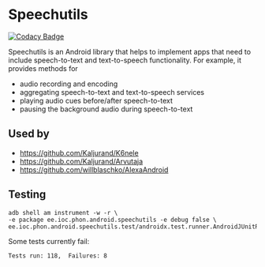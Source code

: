 Speechutils
===========

[![Codacy Badge](https://api.codacy.com/project/badge/grade/bc2e3589e2714093be39f876016b9ada)](https://www.codacy.com/app/kaljurand/speechutils)

Speechutils is an Android library that helps to implement apps that need to include speech-to-text and text-to-speech functionality.
For example, it provides methods for

- audio recording and encoding
- aggregating speech-to-text and text-to-speech services
- playing audio cues before/after speech-to-text
- pausing the background audio during speech-to-text

Used by
-------

- https://github.com/Kaljurand/K6nele
- https://github.com/Kaljurand/Arvutaja
- https://github.com/willblaschko/AlexaAndroid

Testing
-------

    adb shell am instrument -w -r \
    -e package ee.ioc.phon.android.speechutils -e debug false \
    ee.ioc.phon.android.speechutils.test/androidx.test.runner.AndroidJUnitRunner

Some tests currently fail:

    Tests run: 118,  Failures: 8
